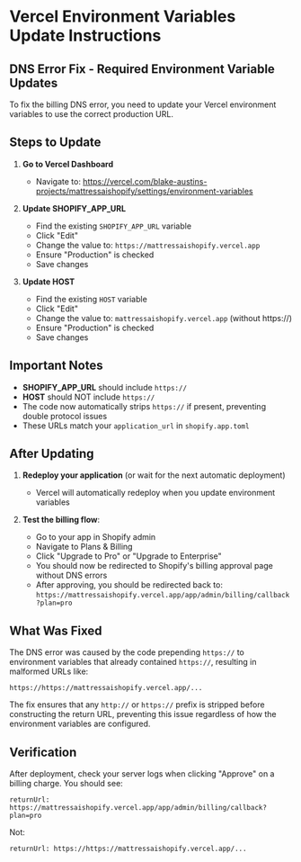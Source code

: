 # Vercel Environment Variables Update Instructions

## DNS Error Fix - Required Environment Variable Updates

To fix the billing DNS error, you need to update your Vercel environment variables to use the correct production URL.

## Steps to Update

1. **Go to Vercel Dashboard**
   - Navigate to: https://vercel.com/blake-austins-projects/mattressaishopify/settings/environment-variables

2. **Update SHOPIFY_APP_URL**
   - Find the existing `SHOPIFY_APP_URL` variable
   - Click "Edit"
   - Change the value to: `https://mattressaishopify.vercel.app`
   - Ensure "Production" is checked
   - Save changes

3. **Update HOST**
   - Find the existing `HOST` variable
   - Click "Edit"
   - Change the value to: `mattressaishopify.vercel.app` (without https://)
   - Ensure "Production" is checked
   - Save changes

## Important Notes

- **SHOPIFY_APP_URL** should include `https://`
- **HOST** should NOT include `https://`
- The code now automatically strips `https://` if present, preventing double protocol issues
- These URLs match your `application_url` in `shopify.app.toml`

## After Updating

1. **Redeploy your application** (or wait for the next automatic deployment)
   - Vercel will automatically redeploy when you update environment variables

2. **Test the billing flow**:
   - Go to your app in Shopify admin
   - Navigate to Plans & Billing
   - Click "Upgrade to Pro" or "Upgrade to Enterprise"
   - You should now be redirected to Shopify's billing approval page without DNS errors
   - After approving, you should be redirected back to: `https://mattressaishopify.vercel.app/app/admin/billing/callback?plan=pro`

## What Was Fixed

The DNS error was caused by the code prepending `https://` to environment variables that already contained `https://`, resulting in malformed URLs like:
```
https://https://mattressaishopify.vercel.app/...
```

The fix ensures that any `http://` or `https://` prefix is stripped before constructing the return URL, preventing this issue regardless of how the environment variables are configured.

## Verification

After deployment, check your server logs when clicking "Approve" on a billing charge. You should see:
```
returnUrl: https://mattressaishopify.vercel.app/app/admin/billing/callback?plan=pro
```

Not:
```
returnUrl: https://https://mattressaishopify.vercel.app/...
```

